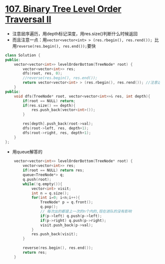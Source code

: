 # [107. Binary Tree Level Order Traversal II](https://leetcode.com/problems/binary-tree-level-order-traversal-ii/#/solutions)
* 注意层序遍历，用depth标记深度，用res.size()判断什么时候返回
* 而且注意一点：用```vector<vector<int> > (res.rbegin(), res.rend()); ```比用```reverse(res.begin(), res.end());```要快
```C++
class Solution {
public:
    vector<vector<int>> levelOrderBottom(TreeNode* root) {
        vector<vector<int>> res;
        dfs(root, res, 0);
        //reverse(res.begin(), res.end());
        return vector<vector<int> > (res.rbegin(), res.rend()); //注意这个写法，很好
    }
public: 
    void dfs(TreeNode* root, vector<vector<int>>& res, int depth){
        if(root == NULL) return;
        if(res.size() == depth){
            res.push_back(vector<int>());
        }
        
        res[depth].push_back(root->val);
        dfs(root->left, res, depth+1);
        dfs(root->right, res, depth+1);
    }
};
```

* 用queue解答的

```c++
    vector<vector<int>> levelOrderBottom(TreeNode* root) {
        vector<vector<int>> res;
        if(root == NULL) return res;
        queue<TreeNode*> q;
        q.push(root);
        while(!q.empty()){
            vector<int> visit;
            int n = q.size();
            for(int i=0; i<n;i++){
                TreeNode* p = q.front();
                q.pop();
                // 每次出的都是上一次的n个内的,现在进队的没有影响
                if(p->left) q.push(p->left);
                if(p->right) q.push(p->right);
                visit.push_back(p->val);
            }
            res.push_back(visit);
        }
        
        reverse(res.begin(), res.end());
        return res;
    }
```
